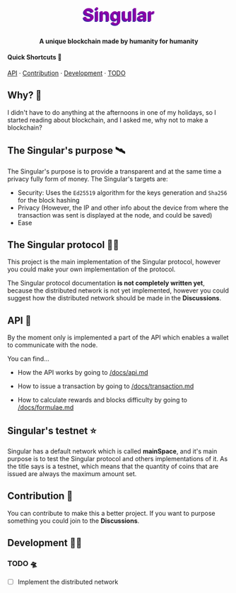 <h1 style="color:#8b00a6;text-shadow: -2px 2px #4328a6;font-size:40px", align="center">Singular</h1>

<h4 align="center">A unique blockchain made by humanity for humanity</h4>

#### Quick Shortcuts 💨
[API](#api) · [Contribution](#contribution) · [Development](#development) · [TODO](#developmentTODO)

## <a name="why"></a>Why? 🚀
I didn't have to do anything at the afternoons in one of my holidays, so I started reading about blockchain, and I asked me, why not to make a blockchain?

## <a name="purpose"></a>The Singular's purpose 🛰
The Singular's purpose is to provide a transparent and at the same time a privacy fully form of money. The Singular's targets are:
- Security: Uses the `Ed25519` algorithm for the keys generation and `Sha256` for the block hashing
- Privacy (However, the IP and other info about the device from where the transaction was sent is displayed at the node, and could be saved)
- Ease

## <a name="protocolExplanation"></a>The Singular protocol 🧑‍🚀
This project is the main implementation of the Singular protocol, however you could make your own implementation of the protocol.

The Singular protocol documentation **is not completely written yet**, because the distributed network is not yet implemented, however you could suggest how the distributed network should be made in the **Discussions**.

## <a name="api"></a>API 📡

By the moment only is implemented a part of the API which enables a wallet to communicate with the node.

You can find...
- How the API works by going to [/docs/api.md](https://github.com/ItsTheGuy/Singular/tree/main/docs/api.md)

- How to issue a transaction by going to [/docs/transaction.md](https://github.com/ItsTheGuy/Singular/tree/main/docs/transaction.md)

- How to calculate rewards and blocks difficulty by going to [/docs/formulae.md](https://github.com/ItsTheGuy/Singular/tree/main/docs/formulae.md)

## <a name="testnet"></a>Singular's testnet ⭐️
Singular has a default network which is called **mainSpace**, and it's main purpose is to test the Singular protocol and others implementations of it. As the title says is a testnet, which means that the quantity of coins that are issued are always the maximum amount set.

## <a name="contribution"></a>Contribution 🌈
You can contribute to make this a better project. If you want to purpose something you could join to the **Discussions**.

## <a name="development"></a>Development 🧑‍💻
### <a name="developmentTODO"></a>TODO 🛸
- [ ] Implement the distributed network
